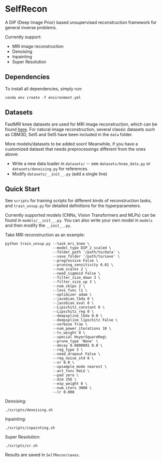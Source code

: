 # SelfRecon

A DIP (Deep Image Prior) based unsupervised reconstruction framework for general inverse problems. 

Currently support:
- MRI image reconstruction
- Denoising
- Inpainting 
- Super Resolution


## Dependencies

To install all dependencies, simply run:

```shell script
conda env create -f environment.yml
```

## Datasets
FastMRI knee datasets are used for MRI image reconstruction, which can be found [here](https://fastmri.med.nyu.edu). For natural image reconstruction, several classic datasets such as CBM3D, Set5 and Set5 have been included in the `data` folder.

More models/datasets to be added soon! Meanwhile, if you have a customized dataset that needs preprocessings different from the ones above:
- Write a new data loader in `datasets/` -- see `datasets/knee_data.py` or `datasets/denoising.py` for references. 
- Modify `datasets/__init__.py` (add a single line)

## Quick Start
See `scripts` for training scripts for different kinds of reconstruction tasks, and `train_unsup.py` for detailed definitions for the hyperparameters. 

Currently supported models (CNNs, Vision Transformers and MLPs) can be found in `models/__init__.py`. You can also write your own model in `models` and then modify the `__init__.py`.

Take MRI reconstruction as an example:
```shell script
python train_unsup.py --task mri_knee \
                      --model_type DIP_2_scaled \
                      --folder_path '/path/to/data' \
                      --save_folder '/path/to/save' \
                      --progressive False \
                      --pruning_sensitivity 0.01 \
                      --num_scales 2 \
                      --need_sigmoid False \
                      --filter_size_down 3 \
                      --filter_size_up 3 \
                      --num_skips 2 \
                      --loss_func l1 \
                      --optimizer adam \
                      --jacobian_lbda 0 \
                      --jacobian_eval 0 \
                      --Lipschitz_constant 0 \
                      --Lipschitz_reg 0 \
                      --deepspline_lbda 0.0 \
                      --deepspline_lipschitz False \
                      --verbose True \
                      --num_power_iterations 10 \
                      --tv_weight 0 \
                      --special HoyerSquareReg\
                      --prune_type 'None' \
                      --decay 0.0000001 0.0 \
                      --reg_type 3 \
                      --need_dropout False \
                      --reg_noise_std 0 \
                      --sr 0.0 \
                      --upsample_mode nearest \
                      --act_func ReLU \
                      --pad zero \
                      --dim 256 \
                      --exp_weight 0 \
                      --num_iters 3000 \
                      --lr 0.008
```
 
Denoising:
```shell script
./scripts/denoising.sh
```
Inpainting:
```shell script
./scripts/inpainting.sh
```

Super Resolution:
```shell script
./scripts/sr.sh
```
Results are saved in `SelfRecon/saves`.


